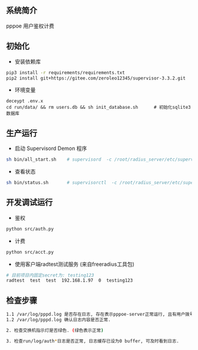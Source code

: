 ## 系统简介
pppoe 用户鉴权计费


## 初始化

- 安装依赖库
``` bash
pip3 install -r requirements/requirements.txt
pip2 install git+https://gitee.com/zeroleo12345/supervisor-3.3.2.git        # 安装supervisor
```


- 环境变量
```
deceypt .env.x
cd run/data/ && rm users.db && sh init_database.sh      # 初始化sqlite3数据库
```


## 生产运行
- 启动 Supervisord Demon 程序
``` bash
sh bin/all_start.sh    # supervisord  -c /root/radius_server/etc/supervisord.ini
```


- 查看状态
``` bash
sh bin/status.sh       # supervisorctl  -c /root/radius_server/etc/supervisord.ini status
```


## 开发调试运行
- 鉴权
``` bash
python src/auth.py
```


- 计费
``` bash
python src/acct.py
```


- 使用客户端radtest测试服务 (来自freeradius工具包)
``` bash
# 目前项目内固定secret为: testing123
radtest  test  test  192.168.1.97  0  testing123
```


## 检查步骤
``` bash
1.1 /var/log/pppd.log 是否存在日志, 存在表示pppoe-server正常运行, 且有用户拨号.
1.2 /var/log/pppd.log 确认日志内容是否正常.

2. 检查交换机指示灯是否绿色. (绿色表示正常)

3. 检查run/log/auth*日志是否正常, 日志缓存已设为0 buffer, 可及时看到日志.
```

